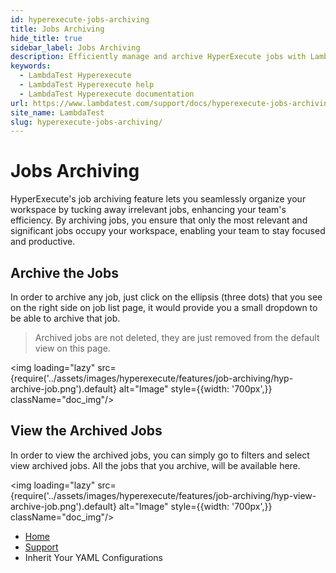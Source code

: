 ```yaml
---
id: hyperexecute-jobs-archiving
title: Jobs Archiving
hide_title: true
sidebar_label: Jobs Archiving
description: Efficiently manage and archive HyperExecute jobs with LambdaTest documentation. Simplify your workflow for streamlined job control.
keywords:
  - LambdaTest Hyperexecute
  - LambdaTest Hyperexecute help
  - LambdaTest Hyperexecute documentation
url: https://www.lambdatest.com/support/docs/hyperexecute-jobs-archiving/
site_name: LambdaTest
slug: hyperexecute-jobs-archiving/
---
```


<script type="application/ld+json"
      dangerouslySetInnerHTML={{ __html: JSON.stringify({
       "@context": "https://schema.org",
        "@type": "BreadcrumbList",
        "itemListElement": [{
          "@type": "ListItem",
          "position": 1,
          "name": "Home",
          "item": "https://www.lambdatest.com"
        },{
          "@type": "ListItem",
          "position": 2,
          "name": "Support",
          "item": "https://www.lambdatest.com/support/docs/"
        },{
          "@type": "ListItem",
          "position": 3,
          "name": "HyperExecute Concepts",
          "item": "https://www.lambdatest.com/support/docs/hyperexecute-jobs-archiving/"
        }]
      })
    }}
></script>

# Jobs Archiving

HyperExecute's job archiving feature lets you seamlessly organize your workspace by tucking away irrelevant jobs, enhancing your team's efficiency. By archiving jobs, you ensure that only the most relevant and significant jobs occupy your workspace, enabling your team to stay focused and productive.

## Archive the Jobs

In order to archive any job, just click on the ellipsis (three dots) that you see on the right side on job list page, it would provide you a small dropdown to be able to archive that job.

> Archived jobs are not deleted, they are just removed from the default view on this page.

<img loading="lazy" src={require('../assets/images/hyperexecute/features/job-archiving/hyp-archive-job.png').default} alt="Image" style={{width: '700px',}} className="doc_img"/>

## View the Archived Jobs

In order to view the archived jobs, you can simply go to filters and select view archived jobs. All the jobs that you archive, will be available here.


<img loading="lazy" src={require('../assets/images/hyperexecute/features/job-archiving/hyp-view-archive-job.png').default} alt="Image" style={{width: '700px',}} className="doc_img"/>


<nav aria-label="breadcrumbs">
  <ul className="breadcrumbs">
    <li className="breadcrumbs__item">
      <a className="breadcrumbs__link" target="_self" href="https://www.lambdatest.com">
        Home
      </a>
    </li>
    <li className="breadcrumbs__item">
      <a className="breadcrumbs__link" target="_self" href="https://www.lambdatest.com/support/docs/">
        Support
      </a>
    </li>
    <li className="breadcrumbs__item breadcrumbs__item--active">
      <span className="breadcrumbs__link">
        Inherit Your YAML Configurations
      </span>
    </li>
  </ul>
</nav>
